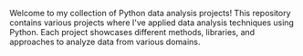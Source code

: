 Welcome to my collection of Python data analysis projects! This repository contains various projects where I've applied data analysis techniques using Python. Each project showcases different methods, libraries, and approaches to analyze data from various domains.
